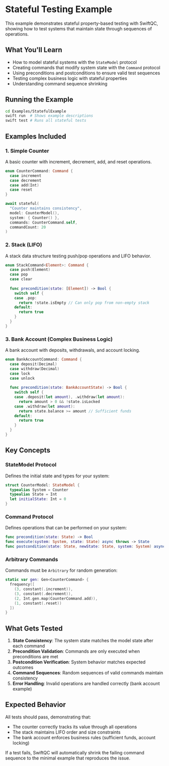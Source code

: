 # Stateful Testing Example

This example demonstrates stateful property-based testing with SwiftQC, showing how to test systems that maintain state through sequences of operations.

## What You'll Learn

- How to model stateful systems with the `StateModel` protocol
- Creating commands that modify system state with the `Command` protocol
- Using preconditions and postconditions to ensure valid test sequences
- Testing complex business logic with stateful properties
- Understanding command sequence shrinking

## Running the Example

```bash
cd Examples/StatefulExample
swift run  # Shows example descriptions
swift test # Runs all stateful tests
```

## Examples Included

### 1. Simple Counter
A basic counter with increment, decrement, add, and reset operations.

```swift
enum CounterCommand: Command {
  case increment
  case decrement
  case add(Int)
  case reset
}

await stateful(
  "Counter maintains consistency",
  model: CounterModel(),
  system: { Counter() },
  commands: CounterCommand.self,
  commandCount: 20
)
```

### 2. Stack (LIFO)
A stack data structure testing push/pop operations and LIFO behavior.

```swift
enum StackCommand<Element>: Command {
  case push(Element)
  case pop
  case clear
  
  func precondition(state: [Element]) -> Bool {
    switch self {
    case .pop:
      return !state.isEmpty // Can only pop from non-empty stack
    default:
      return true
    }
  }
}
```

### 3. Bank Account (Complex Business Logic)
A bank account with deposits, withdrawals, and account locking.

```swift
enum BankAccountCommand: Command {
  case deposit(Decimal)
  case withdraw(Decimal)
  case lock
  case unlock
  
  func precondition(state: BankAccountState) -> Bool {
    switch self {
    case .deposit(let amount), .withdraw(let amount):
      return amount > 0 && !state.isLocked
    case .withdraw(let amount):
      return state.balance >= amount // Sufficient funds
    default:
      return true
    }
  }
}
```

## Key Concepts

### StateModel Protocol
Defines the initial state and types for your system:

```swift
struct CounterModel: StateModel {
  typealias System = Counter
  typealias State = Int
  let initialState: Int = 0
}
```

### Command Protocol
Defines operations that can be performed on your system:

```swift
func precondition(state: State) -> Bool
func execute(system: System, state: State) async throws -> State
func postcondition(state: State, newState: State, system: System) async throws -> Bool
```

### Arbitrary Commands
Commands must be `Arbitrary` for random generation:

```swift
static var gen: Gen<CounterCommand> {
  frequency([
    (3, constant(.increment)),
    (3, constant(.decrement)),
    (2, Int.gen.map(CounterCommand.add)),
    (1, constant(.reset))
  ])
}
```

## What Gets Tested

1. **State Consistency**: The system state matches the model state after each command
2. **Precondition Validation**: Commands are only executed when preconditions are met
3. **Postcondition Verification**: System behavior matches expected outcomes
4. **Command Sequences**: Random sequences of valid commands maintain consistency
5. **Error Handling**: Invalid operations are handled correctly (bank account example)

## Expected Behavior

All tests should pass, demonstrating that:
- The counter correctly tracks its value through all operations
- The stack maintains LIFO order and size constraints
- The bank account enforces business rules (sufficient funds, account locking)

If a test fails, SwiftQC will automatically shrink the failing command sequence to the minimal example that reproduces the issue.